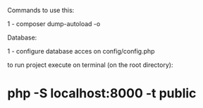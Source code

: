 Commands to use this:

1 - composer dump-autoload -o

Database:

1 - configure database acces on config/config.php

to run project execute on terminal (on the root directory):

# php -S localhost:8000 -t public